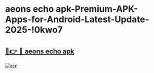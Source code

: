 # aeons echo apk-Premium-APK-Apps-for-Android-Latest-Update-2025-!0kwo7

# <h2><a href="https://googleone.com">🔗👉 🔴 aeons echo apk</a></h2>

[![acn](https://github.com/user-attachments/assets/0f9c940e-d8b0-45ae-aac7-cd30a18b3e1c)](https://googleone.com)

